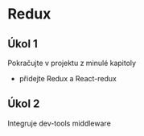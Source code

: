 # Redux

## Úkol 1
Pokračujte v projektu z minulé kapitoly
- přidejte Redux a React-redux

## Úkol 2
Integruje dev-tools middleware